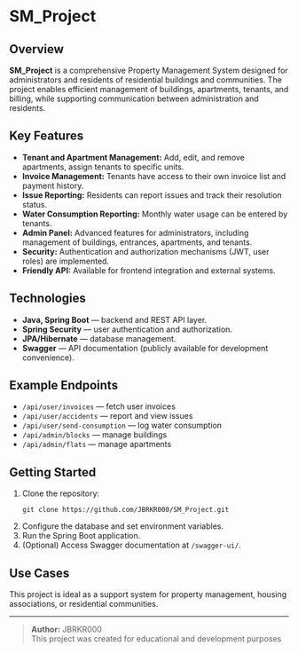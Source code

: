# SM_Project

## Overview

**SM_Project** is a comprehensive Property Management System designed for administrators and residents of residential buildings and communities. The project enables efficient management of buildings, apartments, tenants, and billing, while supporting communication between administration and residents.

## Key Features

- **Tenant and Apartment Management:** Add, edit, and remove apartments, assign tenants to specific units.
- **Invoice Management:** Tenants have access to their own invoice list and payment history.
- **Issue Reporting:** Residents can report issues and track their resolution status.
- **Water Consumption Reporting:** Monthly water usage can be entered by tenants.
- **Admin Panel:** Advanced features for administrators, including management of buildings, entrances, apartments, and tenants.
- **Security:** Authentication and authorization mechanisms (JWT, user roles) are implemented.
- **Friendly API:** Available for frontend integration and external systems.

## Technologies

- **Java, Spring Boot** — backend and REST API layer.
- **Spring Security** — user authentication and authorization.
- **JPA/Hibernate** — database management.
- **Swagger** — API documentation (publicly available for development convenience).

## Example Endpoints

- `/api/user/invoices` — fetch user invoices
- `/api/user/accidents` — report and view issues
- `/api/user/send-consumption` — log water consumption
- `/api/admin/blocks` — manage buildings
- `/api/admin/flats` — manage apartments

## Getting Started

1. Clone the repository:
   ```
   git clone https://github.com/JBRKR000/SM_Project.git
   ```
2. Configure the database and set environment variables.
3. Run the Spring Boot application.
4. (Optional) Access Swagger documentation at `/swagger-ui/`.

## Use Cases

This project is ideal as a support system for property management, housing associations, or residential communities.

---

> **Author:** JBRKR000  
> This project was created for educational and development purposes
